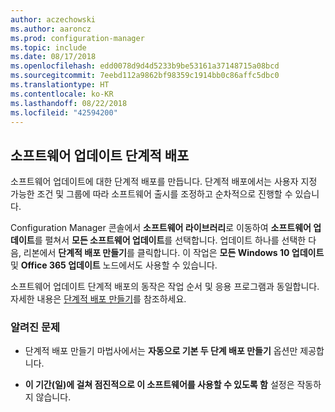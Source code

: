 ```yaml
---
author: aczechowski
ms.author: aaroncz
ms.prod: configuration-manager
ms.topic: include
ms.date: 08/17/2018
ms.openlocfilehash: edd0078d9d4d5233b9be53161a37148715a08bcd
ms.sourcegitcommit: 7eebd112a9862bf98359c1914bb0c86affc5dbc0
ms.translationtype: HT
ms.contentlocale: ko-KR
ms.lasthandoff: 08/22/2018
ms.locfileid: "42594200"
---
```

## <a name="bkmk_pod"></a> 소프트웨어 업데이트 단계적 배포
<!--1358146-->

소프트웨어 업데이트에 대한 단계적 배포를 만듭니다. 단계적 배포에서는 사용자 지정 가능한 조건 및 그룹에 따라 소프트웨어 출시를 조정하고 순차적으로 진행할 수 있습니다.

Configuration Manager 콘솔에서 **소프트웨어 라이브러리**로 이동하여 **소프트웨어 업데이트**를 펼쳐서 **모든 소프트웨어 업데이트**를 선택합니다. 업데이트 하나를 선택한 다음, 리본에서 **단계적 배포 만들기**를 클릭합니다. 이 작업은 **모든 Windows 10 업데이트** 및 **Office 365 업데이트** 노드에서도 사용할 수 있습니다. 

소프트웨어 업데이트 단계적 배포의 동작은 작업 순서 및 응용 프로그램과 동일합니다. 자세한 내용은 [단계적 배포 만들기](/sccm/osd/deploy-use/create-phased-deployment-for-task-sequence)를 참조하세요.


### <a name="known-issues"></a>알려진 문제

- 단계적 배포 만들기 마법사에서는 **자동으로 기본 두 단계 배포 만들기** 옵션만 제공합니다.

- **이 기간(일)에 걸쳐 점진적으로 이 소프트웨어를 사용할 수 있도록 함** 설정은 작동하지 않습니다.  


